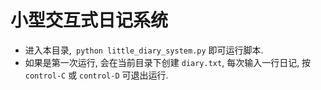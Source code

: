 # 小型交互式日记系统
* 进入本目录,` python little_diary_system.py` 即可运行脚本.
* 如果是第一次运行, 会在当前目录下创建 `diary.txt`, 每次输入一行日记, 按 `control-C` 或 `control-D` 可退出运行. 

